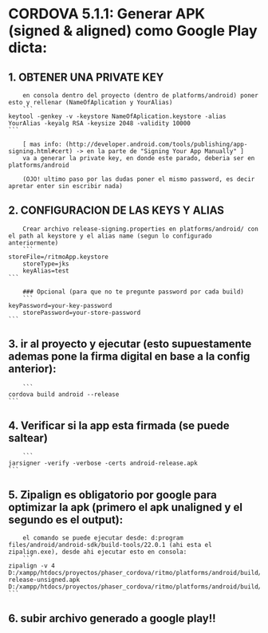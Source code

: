 
# CORDOVA 5.1.1: Generar APK (signed & aligned) como Google Play dicta:

## 1. OBTENER UNA PRIVATE KEY
		en consola dentro del proyecto (dentro de platforms/android) poner esto y rellenar (NameOfAplication y YourAlias)
		```
    keytool -genkey -v -keystore NameOfAplication.keystore -alias YourAlias -keyalg RSA -keysize 2048 -validity 10000
    ```

		[ mas info: (http://developer.android.com/tools/publishing/app-signing.html#cert) -> en la parte de "Signing Your App Manually" ]
		va a generar la private key, en donde este parado, deberia ser en platforms/android

		(OJO! ultimo paso por las dudas poner el mismo password, es decir apretar enter sin escribir nada)

## 2. CONFIGURACION DE LAS KEYS Y ALIAS
		Crear archivo release-signing.properties en platforms/android/ con el path al keystore y el alias name (segun lo configurado anteriormente)
		```
    storeFile=/ritmoApp.keystore
		storeType=jks
		keyAlias=test
    ```

		### Opcional (para que no te pregunte password por cada build)
		```
    keyPassword=your-key-password
		storePassword=your-store-password
    ```

## 3. ir al proyecto y ejecutar (esto supuestamente ademas pone la firma digital en base a la config anterior):
		```
    cordova build android --release
    ```

## 4. Verificar si la app esta firmada (se puede saltear)
		```
    jarsigner -verify -verbose -certs android-release.apk
    ```

## 5. Zipalign es obligatorio por google para optimizar la apk (primero el apk unaligned y el segundo es el output):
		el comando se puede ejecutar desde: d:program files/android/android-sdk/build-tools/22.0.1 (ahi esta el zipalign.exe), desde ahi ejecutar esto en consola:
		```
    zipalign -v 4 D:/xampp/htdocs/proyectos/phaser_cordova/ritmo/platforms/android/build/outputs/apk/android-release-unsigned.apk D:/xampp/htdocs/proyectos/phaser_cordova/ritmo/platforms/android/build/outputs/apk/myapp.apk
    ```


## 6. subir archivo generado a google play!!
